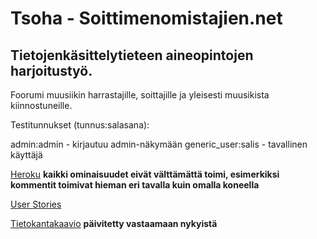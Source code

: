 # Tsoha - Soittimenomistajien.net

## Tietojenkäsittelytieteen aineopintojen harjoitustyö.

Foorumi muusiikin harrastajille, soittajille ja yleisesti muusikista kiinnostuneille.


Testitunnukset (tunnus:salasana):

admin:admin - kirjautuu admin-näkymään
generic_user:salis - tavallinen käyttäjä



[Heroku](https://tsoha-forum.herokuapp.com/) **kaikki ominaisuudet eivät välttämättä toimi, esimerkiksi kommentit toimivat hieman eri tavalla kuin omalla koneella**

[User Stories](documentation/user_stories.md)

[Tietokantakaavio](documentation/tietokantakaavio.pdf) **päivitetty vastaamaan nykyistä**
